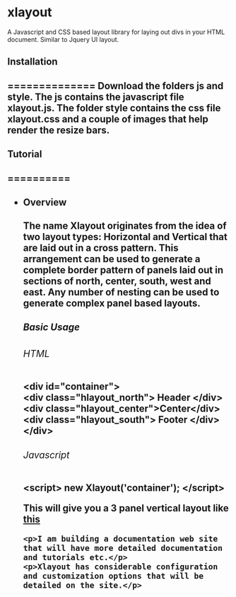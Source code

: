 xlayout
=======

A Javascript and CSS based layout library for laying out divs in your HTML document. Similar to Jquery UI layout.

<h2>Installation<h2>
==============
Download the folders js and style. The js contains the javascript file xlayout.js. The folder style contains the css file xlayout.css and a couple of images that help render the resize bars.

<h2>Tutorial<h2>
==========
<ul>
 <li>
  <div><h4>Overview</h4>
      The name Xlayout originates from the idea of two layout types: Horizontal and Vertical
      that are laid out in a cross pattern. This arrangement can be used to generate a complete border pattern
      of panels laid out in sections of north, center, south, west and east.
      Any number of nesting can be used to generate complex panel based layouts.
      <h5>Basic Usage</h5>
       <h6>HTML</h6>
       <div>
      	&lt;div id="container"&gt;<br/>
		      <span>&lt;div class="hlayout_north"&gt; Header &lt;/div&gt;</span><br/>
		      <span>&lt;div class="hlayout_center"&gt;Center&lt;/div&gt;</span><br/>
  		      <span>&lt;div class="hlayout_south"&gt; Footer &lt;/div&gt;</span><br/>
  		    &lt;/div&gt;
  	</div>
  	<h6>Javascript</h6>
  	<div>
  		&lt;script&gt; new Xlayout('container'); &lt;/script&gt;	
  	</div>
  	<p>This will give you a 3 panel vertical layout like <a href="http://i.imgur.com/IwKGkvP.jpg?1">this</a><p>
  	
  	<p>I am building a documentation web site that will have more detailed documentation and tutorials etc.</p>
  	<p>Xlayout has considerable configuration and customization options that will be detailed on the site.</p>
  	
  	
  
  </div>
  </li>



</ul>
